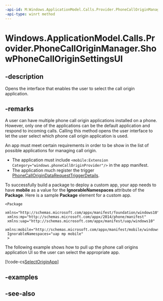 ```yaml
---
-api-id: M:Windows.ApplicationModel.Calls.Provider.PhoneCallOriginManager.ShowPhoneCallOriginSettingsUI
-api-type: winrt method
---
```


<!-- Method syntax
public void ShowPhoneCallOriginSettingsUI()
-->

# Windows.ApplicationModel.Calls.Provider.PhoneCallOriginManager.ShowPhoneCallOriginSettingsUI

## -description
Opens the interface that enables the user to select the call origin application.

## -remarks
A user can have multiple phone call origin applications installed on a phone. However, only one of the applications can be the default application and respond to incoming calls. Calling this method opens the user interface to let the user select which phone call origin application is used.

An app must meet certain requirements in order to be show in the list of possible applications for managing call origin.
+ The application must include `<mobile:Extension Category="windows.phoneCallOriginProvider"/>` in the app manifest.
+ The application much register the trigger [PhoneCallOriginDataRequestTriggerDetails](../windows.applicationmodel.calls.background/phonecallorigindatarequesttriggerdetails.md).


To successfully build a package to deploy a custom app, your app needs to have **mobile** as a value for the **IgnorableNamespaces** attribute of the **Package**. Here is a sample **Package** element for a custom app.

```
<Package
 xmlns="http://schemas.microsoft.com/appx/manifest/foundation/windows10"
 xmlns:mp="http://schemas.microsoft.com/appx/2014/phone/manifest"
 xmlns:uap="http://schemas.microsoft.com/appx/manifest/uap/windows10"
 xmlns:mobile="http://schemas.microsoft.com/appx/manifest/mobile/windows10"
 IgnorableNamespaces="uap mp mobile"
 >
```



The following example shows how to pull up the phone call origins application UI so the user can select the appropriate app.



[!code-cs[SelectOriginApp](../windows.applicationmodel.calls.provider/code/CallProvider/cs/Scenario1.xaml.cs#SnippetSelectOriginApp)]

## -examples

## -see-also
